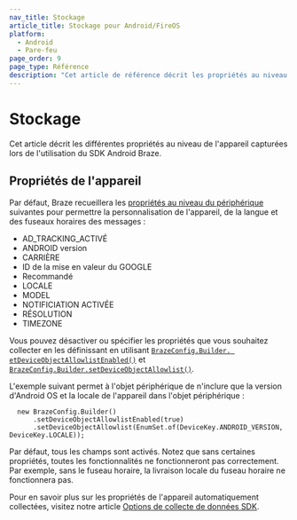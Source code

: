 ```yaml
---
nav_title: Stockage
article_title: Stockage pour Android/FireOS
platform:
  - Android
  - Pare-feu
page_order: 9
page_type: Référence
description: "Cet article de référence décrit les propriétés au niveau de l'appareil capturées par le Braze Android SDK."
---
```


# Stockage

Cet article décrit les différentes propriétés au niveau de l'appareil capturées lors de l'utilisation du SDK Android Braze.

## Propriétés de l'appareil

Par défaut, Braze recueillera les [propriétés au niveau du périphérique](https://appboy.github.io/appboy-android-sdk/javadocs/com/appboy/enums/DeviceKey.html) suivantes pour permettre la personnalisation de l'appareil, de la langue et des fuseaux horaires des messages :

* AD_TRACKING_ACTIVÉ
* ANDROID version
* CARRIÈRE
* ID de la mise en valeur du GOOGLE
* Recommandé
* LOCALE
* MODEL
* NOTIFICIATION ACTIVÉE
* RÉSOLUTION
* TIMEZONE

Vous pouvez désactiver ou spécifier les propriétés que vous souhaitez collecter en les définissant en utilisant [`BrazeConfig.Builder. etDeviceObjectAllowlistEnabled()`](https://appboy.github.io/appboy-android-sdk/javadocs/com/braze/configuration/BrazeConfig.Builder.html#setDeviceObjectAllowlistEnabled-boolean-) et [`BrazeConfig.Builder.setDeviceObjectAllowlist()`](https://appboy.github.io/appboy-android-sdk/javadocs/com/braze/configuration/BrazeConfig.Builder.html#setDeviceObjectAllowlist-java.util.EnumSet-).

L'exemple suivant permet à l'objet périphérique de n'inclure que la version d'Android OS et la locale de l'appareil dans l'objet périphérique :
```
  new BrazeConfig.Builder()
      .setDeviceObjectAllowlistEnabled(true)
      .setDeviceObjectAllowlist(EnumSet.of(DeviceKey.ANDROID_VERSION, DeviceKey.LOCALE));
```
Par défaut, tous les champs sont activés. Notez que sans certaines propriétés, toutes les fonctionnalités ne fonctionneront pas correctement. Par exemple, sans le fuseau horaire, la livraison locale du fuseau horaire ne fonctionnera pas.

Pour en savoir plus sur les propriétés de l'appareil automatiquement collectées, visitez notre article [Options de collecte de données SDK]({{site.baseurl}}/user_guide/data_and_analytics/user_data_collection/sdk_data_collection/). 
